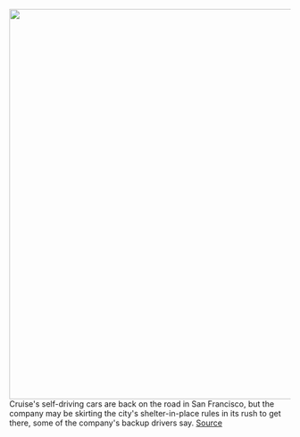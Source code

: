 <img src='https://cdn.vox-cdn.com/thumbor/t1L_1pfEGMqXCI-DCU4oefpUaIA=/0x0:2190x1468/1200x800/filters:focal(920x559:1270x909)/cdn.vox-cdn.com/uploads/chorus_image/image/66916562/1189070702.jpg.0.jpg' width='700px' /><br/>
Cruise's self-driving cars are back on the road in San Francisco, but the company may be skirting the city's shelter-in-place rules in its rush to get there, some of the company's backup drivers say.
<a href='https://www.theverge.com/2020/6/10/21286301/cruise-self-driving-car-testing-san-francisco-stay-home-order'> Source <a/>